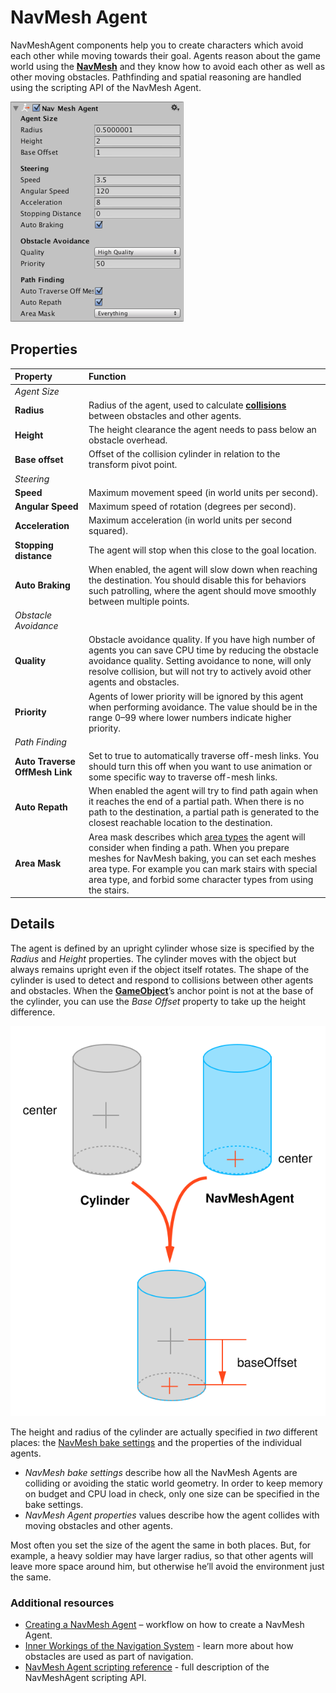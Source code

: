 # NavMesh Agent

NavMeshAgent components help you to create characters which avoid each other while moving towards their goal. Agents reason about the game world using the [**NavMesh**][1] and they know how to avoid each other as well as other moving obstacles. Pathfinding and spatial reasoning are handled using the scripting API of the NavMesh Agent.

![](./Images/NavMeshAgent.png)

## Properties
| Property                    | Function                |
|:----------------------------|:------------------------|
| _Agent Size_ |
| **Radius** | Radius of the agent, used to calculate [**collisions**][2] between obstacles and other agents.|
| **Height** | The height clearance the agent needs to pass below an obstacle overhead.|
| **Base offset** | Offset of the collision cylinder in relation to the transform pivot point. |
| _Steering_ |
| **Speed** | Maximum movement speed (in world units per second). | 
| **Angular Speed** | Maximum speed of rotation (degrees per second). |
| **Acceleration** | Maximum acceleration (in world units per second squared). | 
| **Stopping distance** | The agent will stop when this close to the goal location. |
| **Auto Braking** | When enabled, the agent will slow down when reaching the destination. You should disable this for behaviors such patrolling, where the agent should move smoothly between multiple points. |
| _Obstacle Avoidance_ |
| **Quality** | Obstacle avoidance quality. If you have high number of agents you can save CPU time by reducing the obstacle avoidance quality. Setting avoidance to none, will only resolve collision, but will not try to actively avoid other agents and obstacles. |
| **Priority** | Agents of lower priority will be ignored by this agent when performing avoidance. The value should be in the range 0–99 where lower numbers indicate higher priority. |
| _Path Finding_ |
| **Auto Traverse OffMesh Link** | Set to true to automatically traverse off-mesh links. You should turn this off when you want to use animation or some specific way to traverse off-mesh links. |
| **Auto Repath** | When enabled the agent will try to find path again when it reaches the end of a partial path. When there is no path to the destination, a partial path is generated to the closest reachable location to the destination. |
| **Area Mask** | Area mask describes which [area types](./AreasAndCosts.md) the agent will consider when finding a path. When you prepare meshes for NavMesh baking, you can set each meshes area type. For example you can mark stairs with special area type, and forbid some character types from using the stairs. |

## Details

The agent is defined by an upright cylinder whose size is specified by the _Radius_ and _Height_ properties. The cylinder moves with the object but always remains upright even if the object itself rotates. The shape of the cylinder is used to detect and respond to collisions between other agents and obstacles. When the [**GameObject**][3]’s anchor point is not at the base of the cylinder, you can use the _Base Offset_ property to take up the height difference.

![](./Images/NavMeshAgentOffset.svg)

The height and radius of the cylinder are actually specified in _two_ different places: the [NavMesh bake settings](./BuildingNavMesh.md) and the properties of the individual agents.

- _NavMesh bake settings_ describe how all the NavMesh Agents are colliding or avoiding the static world geometry. In order to keep memory on budget and CPU load in check, only one size can be specified in the bake settings.
- _NavMesh Agent properties_ values describe how the agent collides with moving obstacles and other agents.

Most often you set the size of the agent the same in both places. But, for example, a heavy soldier may have larger radius, so that other agents will leave more space around him, but otherwise he’ll avoid the environment just the same.

### Additional resources

- [Creating a NavMesh Agent](./CreateNavMeshAgent.md) – workflow on how to create a NavMesh Agent.
- [Inner Workings of the Navigation System](./NavInnerWorkings.md) - learn more about how obstacles are used as part of navigation.
- [NavMesh Agent scripting reference](https://docs.unity3d.com/ScriptReference/AI.NavMeshAgent.html) - full description of the NavMeshAgent scripting API.

[1]: ./BuildingNavMesh.md "A mesh that Unity generates to approximate the walkable areas and obstacles in your environment for path finding and AI-controlled navigation."
[2]: https://docs.unity3d.com/Manual/CollidersOverview.html "A collision occurs when the physics engine detects that the colliders of two GameObjects make contact or overlap, when at least one has a Rigidbody component and is in motion."
[3]: https://docs.unity3d.com/Manual/class-GameObject.html "The fundamental object in Unity scenes, which can represent characters, props, scenery, cameras, waypoints, and more. A GameObject’s functionality is defined by the Components attached to it."